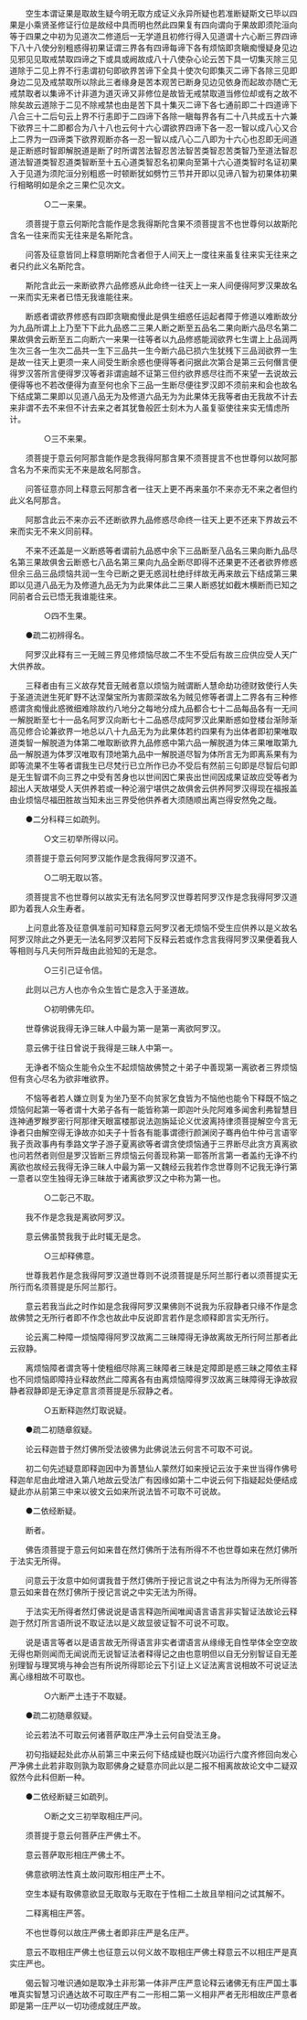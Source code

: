 <!-- { "loadSidebar": true } -->
　　空生本谓证果是取故生疑今明无取方成证义永异所疑也若准断疑斯文已毕以四果是小乘贤圣修证行位是故经中具而明也然此四果复有四向谓向于果故即须陀洹向等于四果之中初为见道次二修道后一无学道且初修行得入见道谓十六心断三界四谛下八十八使分别粗惑得初果证谓三界各有四谛每谛下各有烦恼即贪瞋痴慢疑身见边见邪见见取戒禁取四谛之下或具或阙故成八十八使杂心论云苦下具一切集灭除三见道除于二见上界不行恚谓初句即欲界苦谛下全具十使次句即集灭二谛下各除三见即身边二见及戒禁取所以除此三者缘身是苦本观苦已断身见边见依身而起故亦随亡无戒禁取者以集谛不计非道为道灭谛又非修位是故皆无戒禁取道当修位却或有之故不除矣故云道除于二见不除戒禁也由是苦下具十集灭二谛下各七通前即二十四道谛下八合三十二后句云上界不行恚即于二四谛下各除一瞋每界各有二十八共成五十六兼下欲界三十二即都合为八十八也云何十六心谓欲界四谛下各一忍一智以成八心又合上二界为一四谛类下欲界观断亦各一忍一智以成八心二八即为十六心也忍即无间道是正断惑时智即解脱道是断了时所谓苦法智忍苦法智苦类智忍苦类智乃至道法智忍道法智道类智忍道类智断至十五心道类智忍名初果向至第十六心道类智时名证初果入于见道为须陀洹分别粗惑一时顿断犹如劈竹三节并开即以见谛八智为初果体初果行相略明如是余之三果伫见次文。

　　
　　○二一来果。

　　须菩提于意云何斯陀含能作是念我得斯陀含果不须菩提言不也世尊何以故斯陀含名一往来而实无往来是名斯陀含。

　　问答及征意皆同上释意明斯陀含者但于人间天上一度往来虽复往来实无往来之者只约此义名斯陀含。

　　斯陀含此云一来断欲界六品修惑从此命终一往天上一来人间便得阿罗汉果故名一来而实无来者已悟无我谁能往来。

　　断惑者谓欲界修惑有四即贪瞋痴慢此是俱生细惑任运起者障于修道以难断故分为九品所谓上上乃至下下此九品惑二三果人断之断至五品名二果向断六品尽名第二果故俱舍云断至五二向断六一来果一往等者以九品修惑能润欲界七生谓上上品润两生次三各一生次二品共一生下三品共一生今断六品已损六生犹残下三品润欲界一生是故一往天上更须一来人间受生断余惑也便得等者问据此次第合是第三云何僭言便得罗汉答所言便得罗汉等者非谓逾越不证第三但约欲界惑尽往而不来望一去说故云便得等也不若改便得为直至何也余下三品一生断尽便往罗汉即不须前来和会也故名下结成第二果即以见道八品无为及修道六品无为为此果体无我等者由无我故不计去来非谓不去不来但不计去来之者其犹鲁般匠士刻木为人虽复驱使往来实无情虑所计。

　　
　　○三不来果。

　　须菩提于意云何阿那含能作是念我得阿那含果不须菩提言不也世尊何以故阿那含名为不来而实无不来是故名阿那含。

　　问答征意亦同上释意云阿那含者一往天上更不再来虽尔不来亦无不来之者但约此义名阿那含。

　　阿那含此云不来亦云不还断欲界九品修惑尽命终一往天上更不还来下界故云不来而实无不来义同前释。

　　不来不还盖是一义断惑等者谓前九品惑中余下三品断至八品名三果向断九品尽名第三果故俱舍云断惑七八品名第三果向九品全断尽即得不还果更不还者欲界修惑但余三品三品烦恼共润一生今已断之更无惑润杜绝纡绊故无再来故云下结成第三果即以见道八品无为及修道九品无为为此果体此二三果人断惑犹如截木横断而已知之同前者合云已悟无我谁能往来。

　　
　　○四不生果。

　　●疏二初辨得名。

　　阿罗汉此释有三一无贼三界见修烦恼尽故二不生不受后有故三应供应受人天广大供养故。

　　三释者由有三义故存梵音无贼者意以烦恼为贼谓断人慧命劫功德财致使行人失于圣道流迸生死旷野不达涅槃宝所为害颇深故名为贼见修等者谓上二界各有三种修惑谓贪痴慢此惑微细难除故约八地分之每地分成九品都合七十二品每品各有一无间一解脱断至七十一品名阿罗汉向断七十二品惑尽成阿罗汉此果断惑如登楼台渐陟渐高见修合论兼欲界一地总以八十九品无为为此果体若约四果有为出体者即初果唯取道类智一解脱道为体第二唯取断欲界九品修惑中第六品一解脱道为体三果唯取第九品一解脱道为体罗汉唯取有顶地第九品中一解脱道尽智为体所言无为即离系果有为即等流果不生等者谓我生已尽梵行已立所作已办不受后有然前三句即是尽智后句即是无生智谓不向三界之中受有苦身也以世间因亡果丧出世间因成果证故应受等者为超出人天故堪受人天供养若或一种沦溺宁堪供之故俱舍云供养阿罗汉得现在福报盖由业烦恼尽福田胜故当知未出三界受他供养者大须随顺出离岂得安然免之哉。

　　●二分科释三如疏列。

　　
　　○文三初举所得以问。

　　须菩提于意云何阿罗汉能作是念我得阿罗汉道不。

　　
　　○二明无取以答。

　　须菩提言不也世尊何以故实无有法名阿罗汉世尊若阿罗汉作是念我得阿罗汉道即为着我人众生寿者。

　　上问意此答及征意俱准前可知释意云阿罗汉者无烦恼不受生应供养以是义故名阿罗汉除此之外更无一法名阿罗汉若阿下反释云若或作念言我得阿罗汉果便着我人等相则与凡夫何所异哉由此验知的无是念。

　　
　　○三引己证令信。

　　此则以己方人也亦令众生皆亡是念入于圣道故。

　　
　　○初明佛先印。

　　世尊佛说我得无诤三昧人中最为第一是第一离欲阿罗汉。

　　意云佛于往日曾说于我得是三昧人中第一。

　　无诤者不恼众生能令众生不起烦恼故佛赞之十弟子中善现第一离欲者三界烦恼但有贪心尽名为欲非唯欲界。

　　不恼等者若人嫌立则复为坐乃至不向贫家乞食皆为不恼他也能令下释既不恼之烦恼何起第一等者谓十大弟子各有一能皆称第一即迦叶头陀阿难多闻舍利弗智慧目连神通罗睺罗密行阿那律天眼富楼那说法迦旃延论义优波离持律须菩提解空今言无诤者只由解空得无诤故亦如夫子十哲各有能事谓德行颜渊闵子骞冉伯牛仲弓言语宰我子贡政事冉有季路文学子游子夏离欲等者谓贪使烦恼通于三界断尽此贪方真离欲也问若然者则但是罗汉皆断三界烦恼云何善现称第一耶答所言第一者盖约无诤不约离欲也故经云我得无诤三昧人中最为第一又魏经云我若作念世尊则不记我无诤行第一意者以空生独得无诤三昧故于诸离欲罗汉之中称为第一也。

　　
　　○二彰己不取。

　　我不作是念我是离欲阿罗汉。

　　意云佛虽赞我我于此时辄无是念。

　　
　　○三却释佛意。

　　世尊我若作是念我得阿罗汉道世尊则不说须菩提是乐阿兰那行者以须菩提实无所行而名须菩提是乐阿兰那行。

　　意云若我当此之时作如是念我得阿罗汉果佛则不说我为乐寂静者只缘不作是念故佛赞之无所行者即不作念也故此中反说即言若作是念顺释即言实无所行。

　　论云离二种障一烦恼障得阿罗汉故离二三昧障得无诤故离故无所行阿兰那者此云寂静。

　　离烦恼障者谓贪等十使粗细尽除离三昧障者三昧是定障即是惑三昧之障依主释也不同烦恼即障持业释故然此二障离各有由离烦恼障得罗汉故离三昧障得无诤故寂静者寂静即是无诤定意言须菩提是乐寂静之者。

　　
　　○五断释迦然灯取说疑。

　　●疏二初随章叙疑。

　　论云释迦昔于然灯佛所受法彼佛为此佛说法云何言不可取不可说。

　　初二句先述疑意即释迦因中为善慧仙人蒙然灯如来授记云汝于来世当得作佛号释迦牟尼由此增进入第八地故云受法广有因缘如第十二中说云何下指疑起处便结成疑此亦从前第三中来以彼文云如来所说法皆不可取不可说故。

　　●二依经断疑。

　　断者。

　　佛告须菩提于意云何如来昔在然灯佛所于法有所得不不也世尊如来在然灯佛所于法实无所得。

　　问意云于汝意中如何谓我昔于然灯佛所于授记言说之中有法为所得为无所得答意云如来昔在然灯佛所于授记言说之中实无法为所得。

　　于法实无所得者然灯佛说说是语言释迦所闻唯闻语言语言非实智证法故论云释迦于然灯所言语所说不取证法以是义故显彼证智不可说不可取。

　　说是语言等者以是语言故无所得语言非实者谓语言从缘缘无自性举体全空空故无得也斯则闻而无闻说而无说智证法者释得记之由也意明但以自无分别智证自无差别理智与理冥境与神会岂有所说所得耶论云下引证上义证法离言说相故不可说证法离心缘相故不可取也。

　　
　　○六断严土违于不取疑。

　　●疏二初随章叙疑。

　　论云若法不可取云何诸菩萨取庄严净土云何自受法王身。

　　初句指疑起处此亦从前第三中来云何下结成疑也既兴功运行六度齐修回向发心严净佛土此若非取则孰为取耶佛身之疑意亦同此以是二报不相离故故论文中二疑双叙然今此科但断一种。

　　●二依经断疑三如疏列。

　　
　　○断之文三初举取相庄严问。

　　须菩提于意云何菩萨庄严佛土不。

　　意云菩萨取形相庄严佛土不。

　　佛意欲明法性真土故问取形相庄严土不。

　　空生本疑有取佛意欲显无取取与无取在于性相二土故且举相问之试其解不。

　　二释离相庄严答。

　　不也世尊何以故庄严佛土者即非庄严是名庄严。

　　意云不取相庄严佛土也征意云以何义故不取相庄严佛土释意云不以相庄严是真实庄严也。

　　偈云智习唯识通如是取净土非形第一体非严庄严意论释云诸佛无有庄严国土事唯真实智慧习识通达故不可取庄严有二一形相二第一义相非严者无形相故庄严意者即是第一庄严以一切功德成就庄严故。

